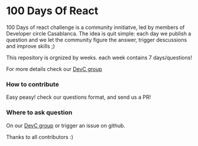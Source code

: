 # 100 Days Of React

100 Days of react challenge is a community innitiatve, led by members of Developer circle Casablanca. The idea is quit simple: each day we publish a question and we let the community figure the answer, trigger descussions and improve skills ;)

This repository is orgnized by weeks. each week contains 7 days/questions! 

For more details check our [DevC group](https://www.facebook.com/groups/DevC.Casablanca/)
### How to contribute
Easy peasy! check our questions format, and send us a PR!
### Where to ask question
On our [DevC group](https://www.facebook.com/groups/DevC.Casablanca/) or trigger an issue on github.

Thanks to all contributors :)

